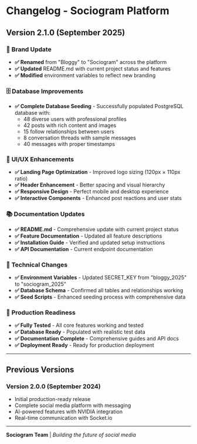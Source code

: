 # Changelog - Sociogram Platform

## Version 2.1.0 (September 2025)

### 🔄 **Brand Update**
- **✅ Renamed** from "Bloggy" to "Sociogram" across the platform
- **✅ Updated** README.md with current project status and features
- **✅ Modified** environment variables to reflect new branding

### 🗄️ **Database Improvements**
- **✅ Complete Database Seeding** - Successfully populated PostgreSQL database with:
  - 48 diverse users with professional profiles
  - 42 posts with rich content and images
  - 15 follow relationships between users
  - 8 conversation threads with sample messages
  - 40 messages with proper timestamps

### 🎨 **UI/UX Enhancements**
- **✅ Landing Page Optimization** - Improved logo sizing (120px × 110px ratio)
- **✅ Header Enhancement** - Better spacing and visual hierarchy
- **✅ Responsive Design** - Perfect mobile and desktop experience
- **✅ Interactive Components** - Enhanced post reactions and user stats

### 📚 **Documentation Updates**
- **✅ README.md** - Comprehensive update with current project status
- **✅ Feature Documentation** - Updated all feature descriptions
- **✅ Installation Guide** - Verified and updated setup instructions
- **✅ API Documentation** - Current endpoint documentation

### 🔧 **Technical Changes**
- **✅ Environment Variables** - Updated SECRET_KEY from "bloggy_2025" to "sociogram_2025"
- **✅ Database Schema** - Confirmed all tables and relationships working
- **✅ Seed Scripts** - Enhanced seeding process with comprehensive data

### 🚀 **Production Readiness**
- **✅ Fully Tested** - All core features working and tested
- **✅ Database Ready** - Populated with realistic test data
- **✅ Documentation Complete** - Comprehensive guides and API docs
- **✅ Deployment Ready** - Ready for production deployment

---

## Previous Versions

### Version 2.0.0 (September 2024)
- Initial production-ready release
- Complete social media platform with messaging
- AI-powered features with NVIDIA integration
- Real-time communication with Socket.io

---

**Sociogram Team** | *Building the future of social media*
